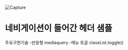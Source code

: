 
![Capture](https://user-images.githubusercontent.com/97968749/152236594-4a65b547-4bbf-4bfb-9a7f-032dfdc84ee1.PNG)

# 네비게이션이 들어간 헤더 샘플

주요구현기술
-반응형 mediaquery
-메뉴 토글 classList.toggle()
